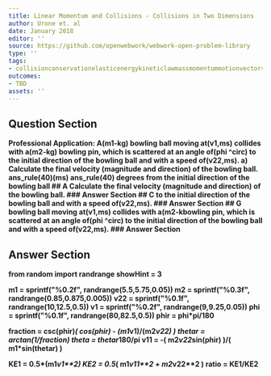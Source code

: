 ```yaml
---
title: Linear Momentum and Collisions - Collisions in Two Dimensions
author: Urone et. al
date: January 2018
editor: ''
source: https://github.com/openwebwork/webwork-open-problem-library
type: ''
tags:
- collisionconservationelasticenergykineticlawmassmomentummotionvectorvelocity
outcomes:
- TBD
assets: ''
---
```


## Question Section 

<b>
<b>Professional Application:<b> A(m1-kg) bowling ball moving at(v1,ms) collides with a(m2-kg) bowling pin, which is scattered at an angle of(phi ^circ) to the initial direction of the bowling ball and with a speed of(v22,ms).
a) Calculate the final velocity (magnitude and direction) of the bowling ball. 
ans_rule(40)(ms)
ans_rule(40) degrees from the initial direction of the bowling ball
## A
Calculate the final velocity (magnitude and direction) of the bowling ball. 
### Answer Section
## C
to the initial direction of the bowling ball and with a speed of(v22,ms).
### Answer Section
## G
bowling ball moving at(v1,ms) collides with a(m2-kbowling pin, which is scattered at an angle of(phi ^circ) to the initial direction of the bowling ball and with a speed of(v22,ms).
### Answer Section


## Answer Section

from random import randrange
showHint = 3

m1 = sprintf("%0.2f", randrange(5.5,5.75,0.05))
m2 = sprintf("%0.3f", randrange(0.85,0.875,0.005))
v22 = sprintf("%0.1f", randrange(10,12.5,0.5))
v1 = sprintf("%0.2f", randrange(9,9.25,0.05))
phi = sprintf("%0.1f", randrange(80,82.5,0.5))
phir = phi*pi/180


fraction = csc(phir)*( cos(phir) - (m1*v1)/(m2*v22) )
thetar = arctan(1/fraction)
theta = thetar*180/pi
v11 = -( m2*v22*sin(phir) )/( m1*sin(thetar) )

KE1 = 0.5*(m1*v1**2)
KE2 = 0.5*( m1*v11**2 + m2*v22**2 )
ratio = KE1/KE2